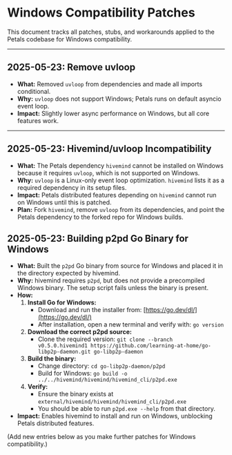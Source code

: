# Windows Compatibility Patches

This document tracks all patches, stubs, and workarounds applied to the Petals codebase for Windows compatibility.

---

## 2025-05-23: Remove uvloop
- **What:** Removed `uvloop` from dependencies and made all imports conditional.
- **Why:** `uvloop` does not support Windows; Petals runs on default asyncio event loop.
- **Impact:** Slightly lower async performance on Windows, but all core features work.

---


## 2025-05-23: Hivemind/uvloop Incompatibility
- **What:** The Petals dependency `hivemind` cannot be installed on Windows because it requires `uvloop`, which is not supported on Windows.
- **Why:** `uvloop` is a Linux-only event loop optimization. `hivemind` lists it as a required dependency in its setup files.
- **Impact:** Petals distributed features depending on `hivemind` cannot run on Windows until this is patched.
- **Plan:** Fork `hivemind`, remove `uvloop` from its dependencies, and point the Petals dependency to the forked repo for Windows builds.


## 2025-05-23: Building p2pd Go Binary for Windows
- **What:** Built the `p2pd` Go binary from source for Windows and placed it in the directory expected by hivemind.
- **Why:** hivemind requires `p2pd`, but does not provide a precompiled Windows binary. The setup script fails unless the binary is present.
- **How:**
    1. **Install Go for Windows:**
        - Download and run the installer from: [https://go.dev/dl/](https://go.dev/dl/)
        - After installation, open a new terminal and verify with: `go version`
    2. **Download the correct p2pd source:**
        - Clone the required version: `git clone --branch v0.5.0.hivemind1 https://github.com/learning-at-home/go-libp2p-daemon.git go-libp2p-daemon`
    3. **Build the binary:**
        - Change directory: `cd go-libp2p-daemon/p2pd`
        - Build for Windows: `go build -o ../../hivemind/hivemind/hivemind_cli/p2pd.exe`
    4. **Verify:**
        - Ensure the binary exists at `external/hivemind/hivemind/hivemind_cli/p2pd.exe`
        - You should be able to run `p2pd.exe --help` from that directory.
- **Impact:** Enables hivemind to install and run on Windows, unblocking Petals distributed features.

(Add new entries below as you make further patches for Windows compatibility.)
